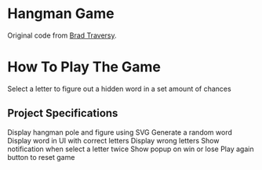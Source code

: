 # Hangman Game

Original code from [Brad Traversy](https://github.com/bradtraversy/vanillawebprojects/tree/master/hangman).

# How To Play The Game

Select a letter to figure out a hidden word in a set amount of chances

## Project Specifications

Display hangman pole and figure using SVG
Generate a random word
Display word in UI with correct letters
Display wrong letters
Show notification when select a letter twice
Show popup on win or lose
Play again button to reset game

